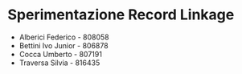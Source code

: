 # **Sperimentazione Record Linkage**
* Alberici Federico - 808058
* Bettini Ivo Junior - 806878
* Cocca Umberto - 807191
* Traversa Silvia - 816435